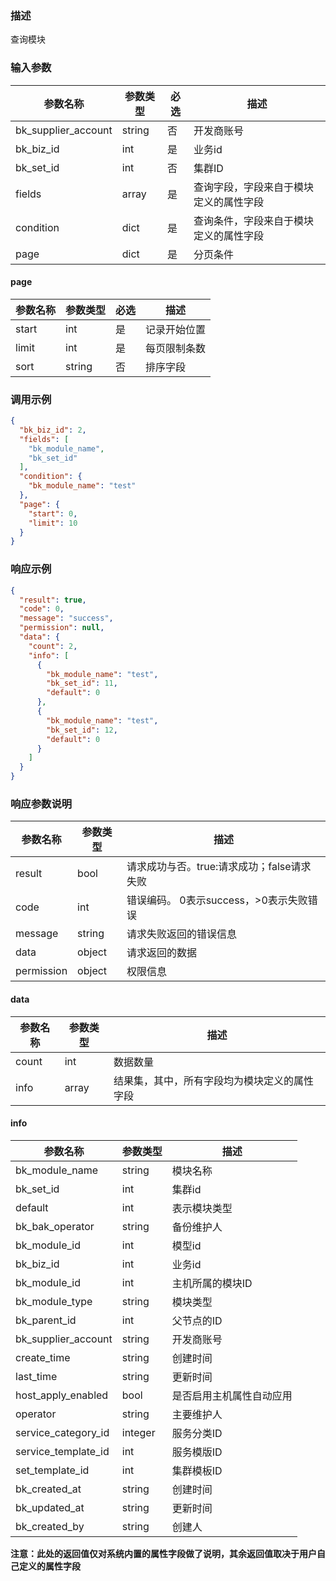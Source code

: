 ### 描述

查询模块

### 输入参数

| 参数名称                | 参数类型   | 必选 | 描述                  |
|---------------------|--------|----|---------------------|
| bk_supplier_account | string | 否  | 开发商账号               |
| bk_biz_id           | int    | 是  | 业务id                |
| bk_set_id           | int    | 否  | 集群ID                |
| fields              | array  | 是  | 查询字段，字段来自于模块定义的属性字段 |
| condition           | dict   | 是  | 查询条件，字段来自于模块定义的属性字段 |
| page                | dict   | 是  | 分页条件                |

#### page

| 参数名称  | 参数类型   | 必选 | 描述     |
|-------|--------|----|--------|
| start | int    | 是  | 记录开始位置 |
| limit | int    | 是  | 每页限制条数 |
| sort  | string | 否  | 排序字段   |

### 调用示例

```json
{
  "bk_biz_id": 2,
  "fields": [
    "bk_module_name",
    "bk_set_id"
  ],
  "condition": {
    "bk_module_name": "test"
  },
  "page": {
    "start": 0,
    "limit": 10
  }
}
```

### 响应示例

```json
{
  "result": true,
  "code": 0,
  "message": "success",
  "permission": null,
  "data": {
    "count": 2,
    "info": [
      {
        "bk_module_name": "test",
        "bk_set_id": 11,
        "default": 0
      },
      {
        "bk_module_name": "test",
        "bk_set_id": 12,
        "default": 0
      }
    ]
  }
}
```

### 响应参数说明

| 参数名称       | 参数类型   | 描述                         |
|------------|--------|----------------------------|
| result     | bool   | 请求成功与否。true:请求成功；false请求失败 |
| code       | int    | 错误编码。 0表示success，>0表示失败错误  |
| message    | string | 请求失败返回的错误信息                |
| data       | object | 请求返回的数据                    |
| permission | object | 权限信息                       |

#### data

| 参数名称  | 参数类型  | 描述                     |
|-------|-------|------------------------|
| count | int   | 数据数量                   |
| info  | array | 结果集，其中，所有字段均为模块定义的属性字段 |

#### info

| 参数名称                | 参数类型    | 描述           |
|---------------------|---------|--------------|
| bk_module_name      | string  | 模块名称         |
| bk_set_id           | int     | 集群id         |
| default             | int     | 表示模块类型       |
| bk_bak_operator     | string  | 备份维护人        |
| bk_module_id        | int     | 模型id         |
| bk_biz_id           | int     | 业务id         |
| bk_module_id        | int     | 主机所属的模块ID    |
| bk_module_type      | string  | 模块类型         |
| bk_parent_id        | int     | 父节点的ID       |
| bk_supplier_account | string  | 开发商账号        |
| create_time         | string  | 创建时间         |
| last_time           | string  | 更新时间         |
| host_apply_enabled  | bool    | 是否启用主机属性自动应用 |
| operator            | string  | 主要维护人        |
| service_category_id | integer | 服务分类ID       |
| service_template_id | int     | 服务模版ID       |
| set_template_id     | int     | 集群模板ID       |
| bk_created_at       | string  | 创建时间         |
| bk_updated_at       | string  | 更新时间         |
| bk_created_by       | string  | 创建人          |

**注意：此处的返回值仅对系统内置的属性字段做了说明，其余返回值取决于用户自己定义的属性字段**
